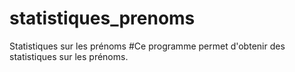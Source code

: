 # statistiques_prenoms
Statistiques sur les prénoms
#Ce programme permet d'obtenir des statistiques sur les prénoms.
